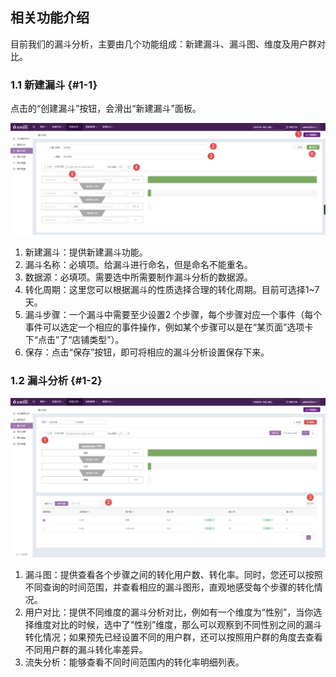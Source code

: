 ## 相关功能介绍

目前我们的漏斗分析，主要由几个功能组成：新建漏斗、漏斗图、维度及用户群对比。

### 1.1 新建漏斗 {#1-1}

点击的“创建漏斗”按钮，会滑出“新建漏斗”面板。

![](/assets/ld/2.png)

1. 新建漏斗：提供新建漏斗功能。
2. 漏斗名称：必填项。给漏斗进行命名，但是命名不能重名。
3. 数据源：必填项。需要选中所需要制作漏斗分析的数据源。
4. 转化周期：这里您可以根据漏斗的性质选择合理的转化周期。目前可选择1~7天。
5. 漏斗步骤：一个漏斗中需要至少设置2 个步骤，每个步骤对应一个事件（每个事件可以选定一个相应的事件操作，例如某个步骤可以是在“某页面”选项卡下“点击”了“店铺类型”）。
6. 保存：点击“保存”按钮，即可将相应的漏斗分析设置保存下来。

### 1.2 漏斗分析 {#1-2}

![](/assets/ld/3.png)


1. 漏斗图：提供查看各个步骤之间的转化用户数、转化率。同时，您还可以按照不同查询的时间范围，并查看相应的漏斗图形，直观地感受每个步骤的转化情况。
2. 用户对比：提供不同维度的漏斗分析对比，例如有一个维度为“性别”，当你选择维度对比的时候，选中了“性别”维度，那么可以观察到不同性别之间的漏斗转化情况；如果预先已经设置不同的用户群，还可以按照用户群的角度去查看不同用户群的漏斗转化率差异。
3. 流失分析：能够查看不同时间范围内的转化率明细列表。



